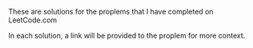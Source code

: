 These are solutions for the proplems that I have completed on LeetCode.com


In each solution, a link will be provided to the proplem for more context.
